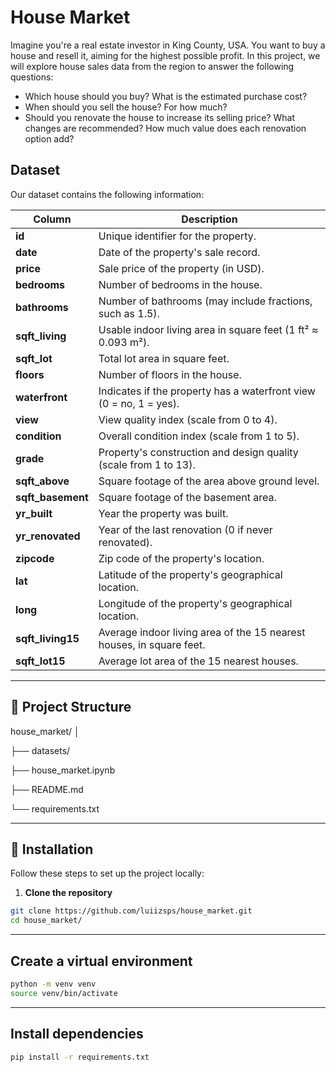 # House Market

Imagine you're a real estate investor in King County, USA. You want to buy a house and resell it, aiming for the highest possible profit. In this project, we will explore house sales data from the region to answer the following questions:

- Which house should you buy? What is the estimated purchase cost?
- When should you sell the house? For how much?
- Should you renovate the house to increase its selling price? What changes are recommended? How much value does each renovation option add?

## Dataset

Our dataset contains the following information:

| Column             | Description                                                                 |
|--------------------|-----------------------------------------------------------------------------|
| **id**             | Unique identifier for the property.                                         |
| **date**           | Date of the property's sale record.                                         |
| **price**          | Sale price of the property (in USD).                                        |
| **bedrooms**       | Number of bedrooms in the house.                                            |
| **bathrooms**      | Number of bathrooms (may include fractions, such as 1.5).                   |
| **sqft_living**    | Usable indoor living area in square feet (1 ft² ≈ 0.093 m²).                |
| **sqft_lot**       | Total lot area in square feet.                                              |
| **floors**         | Number of floors in the house.                                              |
| **waterfront**     | Indicates if the property has a waterfront view (0 = no, 1 = yes).          |
| **view**           | View quality index (scale from 0 to 4).                                     |
| **condition**      | Overall condition index (scale from 1 to 5).                                |
| **grade**          | Property's construction and design quality (scale from 1 to 13).            |
| **sqft_above**     | Square footage of the area above ground level.                              |
| **sqft_basement**  | Square footage of the basement area.                                        |
| **yr_built**       | Year the property was built.                                                |
| **yr_renovated**   | Year of the last renovation (0 if never renovated).                         |
| **zipcode**        | Zip code of the property's location.                                        |
| **lat**            | Latitude of the property's geographical location.                           |
| **long**           | Longitude of the property's geographical location.                          |
| **sqft_living15**  | Average indoor living area of the 15 nearest houses, in square feet.        |
| **sqft_lot15**     | Average lot area of the 15 nearest houses.                                  |

---

## 🧱 Project Structure

house_market/
│

├── datasets/

├── house_market.ipynb

├── README.md

└── requirements.txt

---

## 🚀 Installation

Follow these steps to set up the project locally:

1. **Clone the repository**
```bash
git clone https://github.com/luiizsps/house_market.git
cd house_market/
```

---

## Create a virtual environment

```bash
python -m venv venv
source venv/bin/activate 
```

---

## Install dependencies

```bash
pip install -r requirements.txt
```

